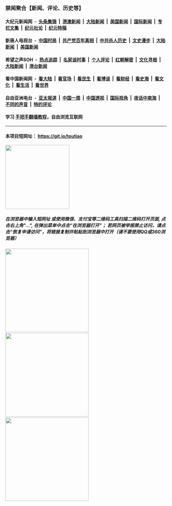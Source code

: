 ### 禁闻聚合【新闻、评论、历史等】

#### 大纪元新闻网 &nbsp;-&nbsp; [头条集锦](indexes/E头条集锦.md?t=02080333) &nbsp;|&nbsp; [港澳新闻](indexes/E港澳新闻.md?t=02080333)  &nbsp;|&nbsp; [大陆新闻](indexes/E大陆新闻.md?t=02080333) &nbsp;|&nbsp; [美国新闻](indexes/E美国新闻.md?t=02080333) &nbsp;|&nbsp; [国际新闻](indexes/E国际新闻.md?t=02080333) &nbsp;|&nbsp; [专栏文集](indexes/E专栏文集.md?t=02080333) &nbsp;|&nbsp; [纪元社论](indexes/E纪元社论.md?t=02080333) &nbsp;|&nbsp; [纪元特稿](indexes/E纪元特稿.md?t=02080333) 

#### 新唐人电视台 &nbsp;-&nbsp; [中国时局](indexes/N中国时局.md?t=02080333) &nbsp;|&nbsp; [共产党百年真相](indexes/N共产党百年真相.md?t=02080333) &nbsp;|&nbsp; [中共杀人历史](indexes/N中共杀人历史.md?t=02080333) &nbsp;|&nbsp; [文史漫步](indexes/N文史漫步.md?t=02080333) &nbsp;|&nbsp; [大陆新闻](indexes/N大陆新闻.md?t=02080333) &nbsp;|&nbsp; [美国新闻](indexes/N美国新闻.md?t=02080333)

#### 希望之声SOH &nbsp;-&nbsp; [热点追踪](indexes/H热点追踪.md?t=02080333) &nbsp;|&nbsp; [名家谈时事](indexes/H名家谈时事.md?t=02080333) &nbsp;|&nbsp; [个人评论](indexes/H个人评论.md?t=02080333)  &nbsp;|&nbsp; [红朝解密](indexes/H红朝解密.md?t=02080333) &nbsp;|&nbsp; [文化寻根](indexes/H文化寻根.md?t=02080333) &nbsp;|&nbsp; [大陆新闻](indexes/H大陆新闻.md?t=02080333) &nbsp;|&nbsp; [港台新闻](indexes/H港台新闻.md?t=02080333)

#### 看中国新闻网 &nbsp;-&nbsp; [看大陆](indexes/S看大陆.md?t=02080333) &nbsp;|&nbsp; [看官场](indexes/S看官场.md?t=02080333) &nbsp;|&nbsp; [看民生](indexes/S看民生.md?t=02080333)  &nbsp;|&nbsp; [看博谈](indexes/S看博谈.md?t=02080333) &nbsp;|&nbsp; [看财经](indexes/S看财经.md?t=02080333) &nbsp;|&nbsp; [看史海](indexes/S看史海.md?t=02080333) &nbsp;|&nbsp; [看文化](indexes/S看文化.md?t=02080333) &nbsp;|&nbsp; [看生活](indexes/S看生活.md?t=02080333) &nbsp;|&nbsp; [看世界](indexes/S看世界.md?t=02080333)

#### 自由亚洲电台 &nbsp;-&nbsp; [亚太报道](indexes/R亚太报道.md?t=02080333) &nbsp;|&nbsp; [中国一周](indexes/R中国一周.md?t=02080333) &nbsp;|&nbsp; [中国透视](indexes/R中国透视.md?t=02080333)  &nbsp;|&nbsp; [国际视角](indexes/R国际视角.md?t=02080333) &nbsp;|&nbsp; [夜话中南海](indexes/R夜话中南海.md?t=02080333) &nbsp;|&nbsp; [不同的声音](indexes/R不同的声音.md?t=02080333) &nbsp;|&nbsp; [特约评论](indexes/R特约评论.md?t=02080333)

#### 学习 [手把手翻墙教程](https://github.com/gfw-breaker/guides/wiki)，自由浏览互联网

----

#### 本项目短网址： https://git.io/toutiao
<img src="https://raw.githubusercontent.com/gfw-breaker/banned-news/master/scripts/img/qr.png" width="200px"/>  

##### 在浏览器中输入短网址 或使用微信、支付宝等二维码工具扫描二维码打开页面, 点击右上角"...", 在弹出菜单中点击“在浏览器打开”； 若网页被举报禁止访问，请点击“恢复申请访问”，将链接复制并粘贴到浏览器中打开（请不要使用QQ或360浏览器）

<img src="https://raw.githubusercontent.com/gfw-breaker/banned-news/master/scripts/img/1.png" width="260px"/> &nbsp; <img src="https://raw.githubusercontent.com/gfw-breaker/banned-news/master/scripts/img/2.png" width="260px"/> &nbsp; <img src="https://raw.githubusercontent.com/gfw-breaker/banned-news/master/scripts/img/3.png" width="260px"/>
